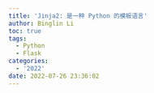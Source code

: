 ```yaml
---
title: 'Jinja2: 是一种 Python 的模板语言'
author: Binglin Li
toc: true
tags:
  - Python
  - Flask
categories:
  - '2022'
date: 2022-07-26 23:36:02
---
```

